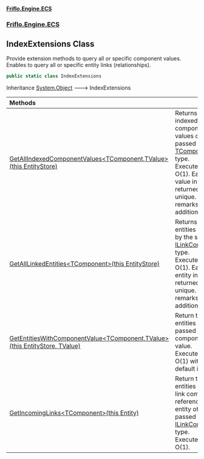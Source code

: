 #### [Friflo.Engine.ECS](index.md 'index')
### [Friflo.Engine.ECS](Friflo.Engine.ECS.md 'Friflo.Engine.ECS')

## IndexExtensions Class

Provide extension methods to query all or specific component values.<br/>
Enables to query all or specific entity links (relationships).

```csharp
public static class IndexExtensions
```

Inheritance [System.Object](https://docs.microsoft.com/en-us/dotnet/api/System.Object 'System.Object') &#129106; IndexExtensions

| Methods | |
| :--- | :--- |
| [GetAllIndexedComponentValues&lt;TComponent,TValue&gt;(this EntityStore)](IndexExtensions.GetAllIndexedComponentValues_TComponent,TValue_(thisEntityStore).md 'Friflo.Engine.ECS.IndexExtensions.GetAllIndexedComponentValues<TComponent,TValue>(this Friflo.Engine.ECS.EntityStore)') | Returns all indexed component values of the passed [TComponent](IndexExtensions.GetAllIndexedComponentValues_TComponent,TValue_(thisEntityStore).md#Friflo.Engine.ECS.IndexExtensions.GetAllIndexedComponentValues_TComponent,TValue_(thisFriflo.Engine.ECS.EntityStore).TComponent 'Friflo.Engine.ECS.IndexExtensions.GetAllIndexedComponentValues<TComponent,TValue>(this Friflo.Engine.ECS.EntityStore).TComponent') type.<br/> Executes in O(1). Each value in the returned list is unique. See remarks for additional infos. |
| [GetAllLinkedEntities&lt;TComponent&gt;(this EntityStore)](IndexExtensions.GetAllLinkedEntities_TComponent_(thisEntityStore).md 'Friflo.Engine.ECS.IndexExtensions.GetAllLinkedEntities<TComponent>(this Friflo.Engine.ECS.EntityStore)') | Returns all entities linked by the specified [ILinkComponent](ILinkComponent.md 'Friflo.Engine.ECS.ILinkComponent') type.<br/> Executes in O(1). Each entity in the returned list is unique. See remarks for additional infos. |
| [GetEntitiesWithComponentValue&lt;TComponent,TValue&gt;(this EntityStore, TValue)](IndexExtensions.GetEntitiesWithComponentValue_TComponent,TValue_(thisEntityStore,TValue).md 'Friflo.Engine.ECS.IndexExtensions.GetEntitiesWithComponentValue<TComponent,TValue>(this Friflo.Engine.ECS.EntityStore, TValue)') | Return the entities with the passed component value.<br/> Executes in O(1) with default index. |
| [GetIncomingLinks&lt;TComponent&gt;(this Entity)](IndexExtensions.GetIncomingLinks_TComponent_(thisEntity).md 'Friflo.Engine.ECS.IndexExtensions.GetIncomingLinks<TComponent>(this Friflo.Engine.ECS.Entity)') | Return the entities with a link component referencing this entity of the passed [ILinkComponent](ILinkComponent.md 'Friflo.Engine.ECS.ILinkComponent') type.<br/> Executes in O(1). |
